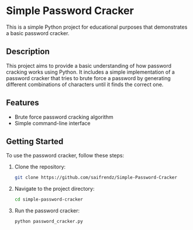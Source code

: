 # Simple Password Cracker

This is a simple Python project for educational purposes that demonstrates a basic password cracker.

## Description

This project aims to provide a basic understanding of how password cracking works using Python. It includes a simple implementation of a password cracker that tries to brute force a password by generating different combinations of characters until it finds the correct one.

## Features

- Brute force password cracking algorithm
- Simple command-line interface

## Getting Started

To use the password cracker, follow these steps:

1. Clone the repository:
   ```bash
   git clone https://github.com/saifrendz/Simple-Password-Cracker
   
2. Navigate to the project directory:
   ```bash
   cd simple-password-cracker

3. Run the password cracker:
   ```bash
   python password_cracker.py
